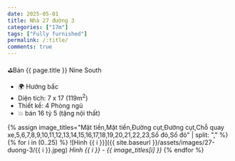 ```yaml
---
date: 2025-05-01
title: Nhà 27 đường 3 
categories: ["17m"]
tags: ["Fully furnished"]
permalink: /:title/
comments: true
---
```


⛳️Bán {{ page.title }} Nine South
- 🌍 Hướng bắc
- Diện tích: 7 x 17 (119m<sup>2</sup>)
- Thiết kế: 4 Phòng ngủ
- 💥 bán 16 tỷ 5 (tặng nội thất)


{% assign image_titles="Mặt tiền,Mặt tiền,Đường cụt,Đường cụt,Chỗ quay xe,5,6,7,8,9,10,11,12,13,14,15,16,17,18,19,20,21,22,23,Sổ đỏ,Sổ đỏ" | split: "," %}
{% for i in (0..25) %}
![Hinh {{ i }}]({{ site.baseurl }}/assets/images/27-duong-3/{{ i }}.jpeg)
_Hình {{ i }} - {{ image_titles[i] }}_
{% endfor %}
